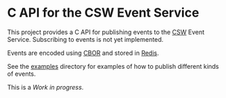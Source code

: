 # C API for the CSW Event Service

This project provides a C API for publishing events to the [CSW](https://github.com/tmtsoftware/csw) Event Service.
Subscribing to events is not yet implemented.

Events are encoded using [CBOR](https://cbor.io/) and stored in [Redis](https://redis.io/).

See the [examples](./examples) directory for examples of how to publish different kinds of events.

This is a *Work in progress*.
